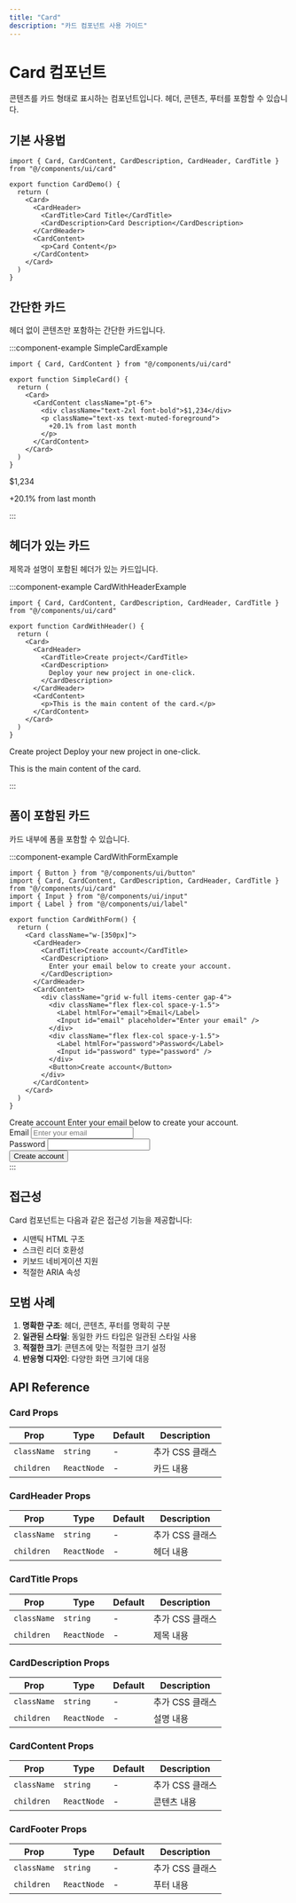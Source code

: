 ```yaml
---
title: "Card"
description: "카드 컴포넌트 사용 가이드"
---
```


# Card 컴포넌트

콘텐츠를 카드 형태로 표시하는 컴포넌트입니다. 헤더, 콘텐츠, 푸터를 포함할 수 있습니다.

## 기본 사용법

```tsx
import { Card, CardContent, CardDescription, CardHeader, CardTitle } from "@/components/ui/card"

export function CardDemo() {
  return (
    <Card>
      <CardHeader>
        <CardTitle>Card Title</CardTitle>
        <CardDescription>Card Description</CardDescription>
      </CardHeader>
      <CardContent>
        <p>Card Content</p>
      </CardContent>
    </Card>
  )
}
```

## 간단한 카드

헤더 없이 콘텐츠만 포함하는 간단한 카드입니다.

:::component-example SimpleCardExample
```tsx
import { Card, CardContent } from "@/components/ui/card"

export function SimpleCard() {
  return (
    <Card>
      <CardContent className="pt-6">
        <div className="text-2xl font-bold">$1,234</div>
        <p className="text-xs text-muted-foreground">
          +20.1% from last month
        </p>
      </CardContent>
    </Card>
  )
}
```

<div>
<Card>
  <CardContent className="pt-6">
    <div className="text-2xl font-bold">$1,234</div>
    <p className="text-xs text-muted-foreground">
      +20.1% from last month
    </p>
  </CardContent>
</Card>
</div>
:::

## 헤더가 있는 카드

제목과 설명이 포함된 헤더가 있는 카드입니다.

:::component-example CardWithHeaderExample
```tsx
import { Card, CardContent, CardDescription, CardHeader, CardTitle } from "@/components/ui/card"

export function CardWithHeader() {
  return (
    <Card>
      <CardHeader>
        <CardTitle>Create project</CardTitle>
        <CardDescription>
          Deploy your new project in one-click.
        </CardDescription>
      </CardHeader>
      <CardContent>
        <p>This is the main content of the card.</p>
      </CardContent>
    </Card>
  )
}
```

<div>
<Card>
  <CardHeader>
    <CardTitle>Create project</CardTitle>
    <CardDescription>
      Deploy your new project in one-click.
    </CardDescription>
  </CardHeader>
  <CardContent>
    <p>This is the main content of the card.</p>
  </CardContent>
</Card>
</div>
:::

## 폼이 포함된 카드

카드 내부에 폼을 포함할 수 있습니다.

:::component-example CardWithFormExample
```tsx
import { Button } from "@/components/ui/button"
import { Card, CardContent, CardDescription, CardHeader, CardTitle } from "@/components/ui/card"
import { Input } from "@/components/ui/input"
import { Label } from "@/components/ui/label"

export function CardWithForm() {
  return (
    <Card className="w-[350px]">
      <CardHeader>
        <CardTitle>Create account</CardTitle>
        <CardDescription>
          Enter your email below to create your account.
        </CardDescription>
      </CardHeader>
      <CardContent>
        <div className="grid w-full items-center gap-4">
          <div className="flex flex-col space-y-1.5">
            <Label htmlFor="email">Email</Label>
            <Input id="email" placeholder="Enter your email" />
          </div>
          <div className="flex flex-col space-y-1.5">
            <Label htmlFor="password">Password</Label>
            <Input id="password" type="password" />
          </div>
          <Button>Create account</Button>
        </div>
      </CardContent>
    </Card>
  )
}
```

<div>
<Card className="w-[350px]">
  <CardHeader>
    <CardTitle>Create account</CardTitle>
    <CardDescription>
      Enter your email below to create your account.
    </CardDescription>
  </CardHeader>
  <CardContent>
    <div className="grid w-full items-center gap-4">
      <div className="flex flex-col space-y-1.5">
        <Label htmlFor="email">Email</Label>
        <Input id="email" placeholder="Enter your email" />
      </div>
      <div className="flex flex-col space-y-1.5">
        <Label htmlFor="password">Password</Label>
        <Input id="password" type="password" />
      </div>
      <Button>Create account</Button>
    </div>
  </CardContent>
</Card>
</div>
:::

## 접근성

Card 컴포넌트는 다음과 같은 접근성 기능을 제공합니다:

- 시맨틱 HTML 구조
- 스크린 리더 호환성
- 키보드 네비게이션 지원
- 적절한 ARIA 속성

## 모범 사례

1. **명확한 구조**: 헤더, 콘텐츠, 푸터를 명확히 구분
2. **일관된 스타일**: 동일한 카드 타입은 일관된 스타일 사용
3. **적절한 크기**: 콘텐츠에 맞는 적절한 크기 설정
4. **반응형 디자인**: 다양한 화면 크기에 대응

## API Reference

### Card Props

| Prop | Type | Default | Description |
|------|------|---------|-------------|
| `className` | `string` | - | 추가 CSS 클래스 |
| `children` | `ReactNode` | - | 카드 내용 |

### CardHeader Props

| Prop | Type | Default | Description |
|------|------|---------|-------------|
| `className` | `string` | - | 추가 CSS 클래스 |
| `children` | `ReactNode` | - | 헤더 내용 |

### CardTitle Props

| Prop | Type | Default | Description |
|------|------|---------|-------------|
| `className` | `string` | - | 추가 CSS 클래스 |
| `children` | `ReactNode` | - | 제목 내용 |

### CardDescription Props

| Prop | Type | Default | Description |
|------|------|---------|-------------|
| `className` | `string` | - | 추가 CSS 클래스 |
| `children` | `ReactNode` | - | 설명 내용 |

### CardContent Props

| Prop | Type | Default | Description |
|------|------|---------|-------------|
| `className` | `string` | - | 추가 CSS 클래스 |
| `children` | `ReactNode` | - | 콘텐츠 내용 |

### CardFooter Props

| Prop | Type | Default | Description |
|------|------|---------|-------------|
| `className` | `string` | - | 추가 CSS 클래스 |
| `children` | `ReactNode` | - | 푸터 내용 |
